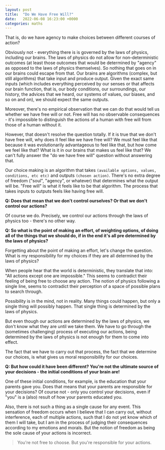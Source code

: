 ```yaml
---
layout: post
title:  "Do We Have Free Will?"
date:   2022-06-08 16:23:00 +0000
categories: maths
---
```



That is, do we have agency to make choices between different courses of action?

Obviously not - everything there is is governed by the laws of physics, including our brains. 
The laws of physics do not allow for non-deterministic outcomes (at least those outcomes that would be determined by "agency" as opposed to the laws of physics themselves). 
So nothing that goes on in our brains could escape from that. 
Our brains are algorithms (complex, but still algorithms) that take input and produce output. 
Given the exact same inputs (which includes everything perceived by our senses or that affects our brain function, that is, our body conditions, 
our surroundings, our history, the advices that we heard, our systems of values, our biases, and so on and on), we should expect the same outputs.

Moreover, there's no empirical observation that we can do that would tell us whether we have free will or not. 
Free will has no observable consequences - it's impossible to distinguish the actions of a human with free will from those of a human without it.

However, that doesn't resolve the question totally. If it is true that we don't have free will, why does it feel like we have free will? 
We must feel like that because it was evolutionarily advantageous to feel like that, but how come we feel like that? 
What is it in our brains that makes us feel like that? We can't fully answer the "do we have free will" question without answering that.

Our choice making is an algorithm that takes `(available options, values, conditions, etc etc)` and outputs `(chosen action)`. 
There's no extra degree of freedom ("soul", "agency", or whatever) that determines what the output will be. 
"Free will" is what it feels like to be that algorithm. The process that takes inputs to outputs feels like having free will.

**Q: Does that mean that we don't control ourselves? Or that we don't control our actions?**

Of course we do. Precisely, we control our actions through the laws of physics too - there's no other way.

**Q: So what is the point of making an effort, of weighting options, of doing all of the things that we should do, if in the end it's all pre determined by the laws of physics?**

Forgetting about the point of making an effort, let's change the question. 
What is my responsibility for my choices if they are all determined by the laws of physics?

When people hear that the world is deterministic, they translate that into: "All actions except one are impossible." 
This seems to contradict their feeling of being free to choose any action. 
The notion of physics following a single line, seems to contradict their perception of a space of possible plans to search through.

Possibility is in the mind, not in reality. Many things could happen, but only a single thing will possibly happen. 
That single thing is determined by the laws of physics.

But even though our actions are determined by the laws of physics, we don't know what they are until we take them. 
We have to go through the (sometimes challenging) process of executing our actions, being determined by the laws of physics is not enough for them to come into effect. 

The fact that we have to carry out that process, the fact that we determine our choices, is what gives us moral responsibility for our choices.

**Q: But how could it have been different? You're not the ultimate source of your decisions - the initial conditions of your brain are!**

One of these initial conditions, for example, is the education that your parents gave you. 
Does that means that your parents are responsible for your decisions? Of course not - 
only you control your decisions, even if "you" is a (also) result of how your parents educated you.

Also, there is not such a thing as a single cause for any event. 
This sensation of freedom occurs when I believe that I can carry out, without interference, each of multiple actions, 
such that I do not yet know which of them I will take, but I am in the process of judging their consequences according to my emotions and morals. 
But the notion of freedom as being the sole cause of your actions is incorrect.

> You're not free to choose. But you're responsible for your actions.
